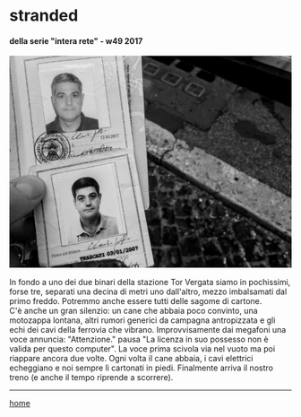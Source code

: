 # stranded  

#### della serie "intera rete" - w49 2017
![](/interarete124.png "rinnovo carta identità") 

In fondo a uno dei due binari della stazione Tor Vergata siamo in pochissimi, forse tre, separati una decina di metri uno dall'altro, mezzo imbalsamati dal primo freddo. Potremmo anche essere tutti delle sagome di cartone.  
C'è anche un gran silenzio: un cane che abbaia poco convinto, una motozappa lontana, altri rumori generici da campagna antropizzata e gli echi dei cavi della ferrovia che vibrano. Improvvisamente dai megafoni una voce annuncia: "Attenzione." pausa "La licenza in suo possesso non è valida per questo computer". La voce prima scivola via nel vuoto ma poi riappare ancora due volte. Ogni volta il cane abbaia, i cavi elettrici echeggiano e noi sempre lì cartonati in piedi. Finalmente arriva il nostro treno (e anche il tempo riprende a scorrere).  
  
---  
[home](/interarete.md) 

